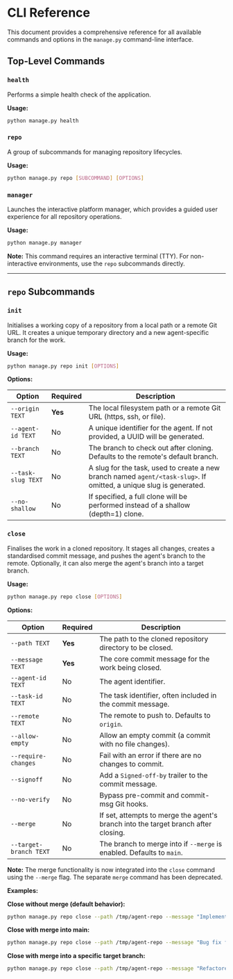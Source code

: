 # CLI Reference

This document provides a comprehensive reference for all available commands and options in the `manage.py` command-line interface.

## Top-Level Commands

### `health`

Performs a simple health check of the application.

**Usage:**
```bash
python manage.py health
```

### `repo`

A group of subcommands for managing repository lifecycles.

**Usage:**
```bash
python manage.py repo [SUBCOMMAND] [OPTIONS]
```

### `manager`

Launches the interactive platform manager, which provides a guided user experience for all repository operations.

**Usage:**
```bash
python manage.py manager
```
**Note:** This command requires an interactive terminal (TTY). For non-interactive environments, use the `repo` subcommands directly.

---

## `repo` Subcommands

### `init`

Initialises a working copy of a repository from a local path or a remote Git URL. It creates a unique temporary directory and a new agent-specific branch for the work.

**Usage:**
```bash
python manage.py repo init [OPTIONS]
```

**Options:**

| Option | Required | Description |
|---|---|---|
| `--origin TEXT` | **Yes** | The local filesystem path or a remote Git URL (https, ssh, or file). |
| `--agent-id TEXT` | No | A unique identifier for the agent. If not provided, a UUID will be generated. |
| `--branch TEXT` | No | The branch to check out after cloning. Defaults to the remote's default branch. |
| `--task-slug TEXT`| No | A slug for the task, used to create a new branch named `agent/<task-slug>`. If omitted, a unique slug is generated. |
| `--no-shallow` | No | If specified, a full clone will be performed instead of a shallow (depth=1) clone. |

### `close`

Finalises the work in a cloned repository. It stages all changes, creates a standardised commit message, and pushes the agent's branch to the remote. Optionally, it can also merge the agent's branch into a target branch.

**Usage:**
```bash
python manage.py repo close [OPTIONS]
```

**Options:**

| Option | Required | Description |
|---|---|---|
| `--path TEXT` | **Yes** | The path to the cloned repository directory to be closed. |
| `--message TEXT` | **Yes** | The core commit message for the work being closed. |
| `--agent-id TEXT` | No | The agent identifier. |
| `--task-id TEXT` | No | The task identifier, often included in the commit message. |
| `--remote TEXT` | No | The remote to push to. Defaults to `origin`. |
| `--allow-empty` | No | Allow an empty commit (a commit with no file changes). |
| `--require-changes`| No | Fail with an error if there are no changes to commit. |
| `--signoff` | No | Add a `Signed-off-by` trailer to the commit message. |
| `--no-verify` | No | Bypass pre-commit and commit-msg Git hooks. |
| `--merge` | No | If set, attempts to merge the agent's branch into the target branch after closing. |
| `--target-branch TEXT` | No | The branch to merge into if `--merge` is enabled. Defaults to `main`. |

**Note:** The merge functionality is now integrated into the `close` command using the `--merge` flag. The separate `merge` command has been deprecated.

**Examples:**

**Close without merge (default behavior):**
```bash
python manage.py repo close --path /tmp/agent-repo --message "Implemented new feature" --agent-id my-agent
```

**Close with merge into main:**
```bash
python manage.py repo close --path /tmp/agent-repo --message "Bug fix for issue #123" --agent-id my-agent --merge
```

**Close with merge into a specific target branch:**
```bash
python manage.py repo close --path /tmp/agent-repo --message "Refactored module" --agent-id my-agent --merge --target-branch develop
```
